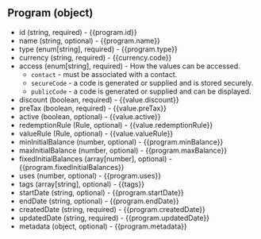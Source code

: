 ## Program (object)
+ id (string, required) - {{program.id}}
+ name (string, optional) - {{program.name}}
+ type (enum[string], required) - {{program.type}}
+ currency (string, required) - {{currency.code}}
+ access (enum[string], required) - How the values can be accessed.
    + `contact` - must be associated with a contact.
    + `secureCode` - a code is generated or supplied and is stored securely.
    + `publicCode` - a code is generated or supplied and can be displayed.
+ discount (boolean, required) - {{value.discount}}
+ preTax (boolean, required) - {{value.preTax}}
+ active (boolean, optional) - {{value.active}}
+ redemptionRule (Rule, optional) - {{value.redemptionRule}}
+ valueRule (Rule, optional) - {{value.valueRule}}
+ minInitialBalance (number, optional) - {{program.minBalance}}
+ maxInitialBalance (number, optional) - {{program.maxBalance}}
+ fixedInitialBalances (array[number], optional) - {{program.fixedInitialBalances}}
+ uses (number, optional) - {{program.uses}}
+ tags (array[string], optional) - {{tags}}
+ startDate (string, optional) - {{program.startDate}}
+ endDate (string, optional) - {{program.endDate}}
+ createdDate (string, required) - {{program.createdDate}}
+ updatedDate (string, required) - {{program.updatedDate}}
+ metadata (object, optional) - {{program.metadata}}
